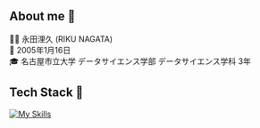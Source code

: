 ## About me :eyes:
:man_technologist: 永田浬久 (RIKU NAGATA) <br>
:birthday: 2005年1月16日 <br>
:mortar_board: 名古屋市立大学 データサイエンス学部 データサイエンス学科 3年 <br>

## Tech Stack :rocket:
[![My Skills](https://skillicons.dev/icons?i=js,typescript,react,nextjs)](https://skillicons.dev)
